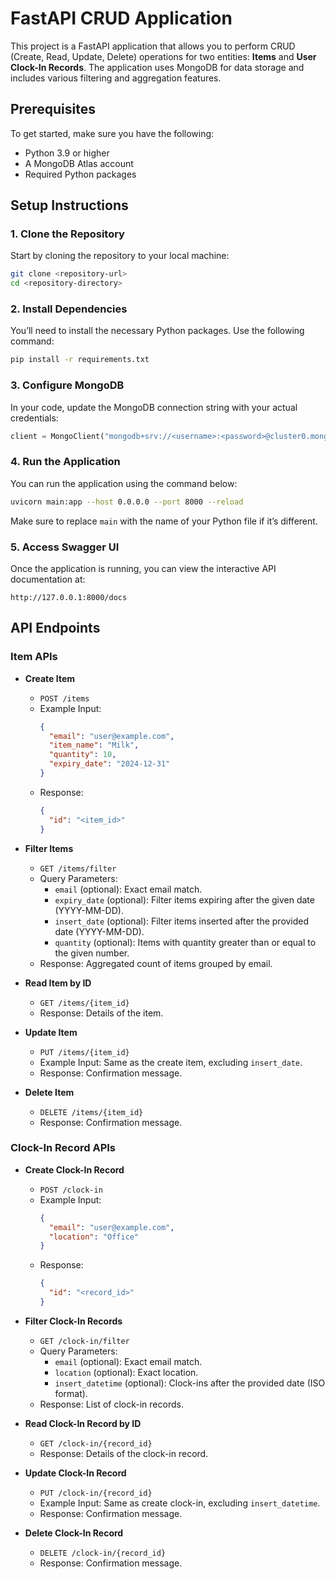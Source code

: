 
# FastAPI CRUD Application

This project is a FastAPI application that allows you to perform CRUD (Create, Read, Update, Delete) operations for two entities: **Items** and **User Clock-In Records**. The application uses MongoDB for data storage and includes various filtering and aggregation features.

## Prerequisites

To get started, make sure you have the following:

- Python 3.9 or higher
- A MongoDB Atlas account
- Required Python packages

## Setup Instructions

### 1. Clone the Repository

Start by cloning the repository to your local machine:

```bash
git clone <repository-url>
cd <repository-directory>
```

### 2. Install Dependencies

You’ll need to install the necessary Python packages. Use the following command:

```bash
pip install -r requirements.txt
```

### 3. Configure MongoDB

In your code, update the MongoDB connection string with your actual credentials:

```python
client = MongoClient("mongodb+srv://<username>:<password>@cluster0.mongodb.net/?retryWrites=true&w=majority&appName=Cluster0")
```

### 4. Run the Application

You can run the application using the command below:

```bash
uvicorn main:app --host 0.0.0.0 --port 8000 --reload
```

Make sure to replace `main` with the name of your Python file if it’s different.

### 5. Access Swagger UI

Once the application is running, you can view the interactive API documentation at:

```
http://127.0.0.1:8000/docs
```

## API Endpoints

### Item APIs

- **Create Item**
  - `POST /items`
  - Example Input:
    ```json
    {
      "email": "user@example.com",
      "item_name": "Milk",
      "quantity": 10,
      "expiry_date": "2024-12-31"
    }
    ```
  - Response:
    ```json
    {
      "id": "<item_id>"
    }
    ```

- **Filter Items**
  - `GET /items/filter`
  - Query Parameters:
    - `email` (optional): Exact email match.
    - `expiry_date` (optional): Filter items expiring after the given date (YYYY-MM-DD).
    - `insert_date` (optional): Filter items inserted after the provided date (YYYY-MM-DD).
    - `quantity` (optional): Items with quantity greater than or equal to the given number.
  - Response: Aggregated count of items grouped by email.

- **Read Item by ID**
  - `GET /items/{item_id}`
  - Response: Details of the item.

- **Update Item**
  - `PUT /items/{item_id}`
  - Example Input: Same as the create item, excluding `insert_date`.
  - Response: Confirmation message.

- **Delete Item**
  - `DELETE /items/{item_id}`
  - Response: Confirmation message.

### Clock-In Record APIs

- **Create Clock-In Record**
  - `POST /clock-in`
  - Example Input:
    ```json
    {
      "email": "user@example.com",
      "location": "Office"
    }
    ```
  - Response:
    ```json
    {
      "id": "<record_id>"
    }
    ```

- **Filter Clock-In Records**
  - `GET /clock-in/filter`
  - Query Parameters:
    - `email` (optional): Exact email match.
    - `location` (optional): Exact location.
    - `insert_datetime` (optional): Clock-ins after the provided date (ISO format).
  - Response: List of clock-in records.

- **Read Clock-In Record by ID**
  - `GET /clock-in/{record_id}`
  - Response: Details of the clock-in record.

- **Update Clock-In Record**
  - `PUT /clock-in/{record_id}`
  - Example Input: Same as create clock-in, excluding `insert_datetime`.
  - Response: Confirmation message.

- **Delete Clock-In Record**
  - `DELETE /clock-in/{record_id}`
  - Response: Confirmation message.
